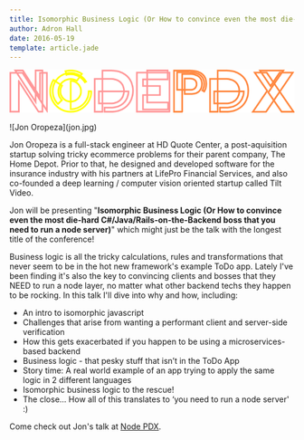 ```yaml
---
title: Isomorphic Business Logic (Or How to convince even the most die-hard C#/Java/Rails-on-the-Backend boss that you need to run a node server) Jonny Oropeza
author: Adron Hall
date: 2016-05-19
template: article.jade
---
```

[![Node PDX 2016](nodepdx-2016-logo.png)](http://nodepdx.org)

<div class="image float-right">
    ![Jon Oropeza](jon.jpg)
</div>

Jon Oropeza is a full-stack engineer at HD Quote Center, a post-aquisition startup solving tricky ecommerce problems for their parent company, The Home Depot. Prior to that, he designed and developed software for the insurance industry with his partners at LifePro Financial Services, and also co-founded a deep learning / computer vision oriented startup called Tilt Video.

<span class="more"></span>

Jon will be presenting "<strong>Isomorphic Business Logic (Or How to convince even the most die-hard C#/Java/Rails-on-the-Backend boss that you need to run a node server)</strong>" which might just be the talk with the longest title of the conference!

Business logic is all the tricky calculations, rules and transformations that never seem to be in the hot new framework's example ToDo app. Lately I've been finding it's also the key to convincing clients and bosses that they NEED to run a node layer, no matter what other backend techs they happen to be rocking. In this talk I'll dive into why and how, including:

* An intro to isomorphic javascript
* Challenges that arise from wanting a performant client and server-side verification
* How this gets exacerbated if you happen to be using a microservices-based backend
* Business logic - that pesky stuff that isn’t in the ToDo App
* Story time: A real world example of an app trying to apply the same logic in 2 different languages
* Isomorphic business logic to the rescue!
* The close... How all of this translates to ‘you need to run a node server' :)

Come check out Jon's talk at <a href="http://nodepdx.org/#tickets" target="_blank">Node PDX</a>.
